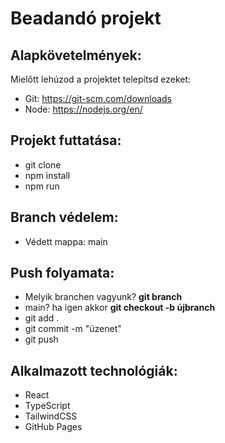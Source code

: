 # Beadandó projekt

## Alapkövetelmények:
Mielőtt lehúzod a projektet telepítsd ezeket:
- Git: https://git-scm.com/downloads
- Node: https://nodejs.org/en/

## Projekt futtatása:
- git clone
- npm install
- npm run

## Branch védelem:
- Védett mappa: main

## Push folyamata:
- Melyik branchen vagyunk? **git branch**
- main? ha igen akkor **git checkout -b újbranch**
- git add .
- git commit -m "üzenet"
- git push

## Alkalmazott technológiák:
- React
- TypeScript
- TailwindCSS
- GitHub Pages